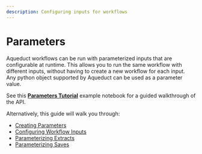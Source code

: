 ```yaml
---
description: Configuring inputs for workflows
---
```


# Parameters

Aqueduct workflows can be run with parameterized inputs that are configurable at runtime. This allows you to run the same workflow with different inputs, without having to create a new workflow for each input. 
Any python object supported by Aqueduct can be used as a parameter value.

See this [**Parameters Tutorial**](example-workflows/parameters-tutorial.md) example notebook for a guided walkthrough of the API.

Alternatively, this guide will walk you through:

* [Creating Parameters](parameters/creating-parameters.md)
* [Configuring Workflow Inputs](parameters/configuring-workflow-inputs.md)
* [Parameterizing Extracts](parameters/parameterizing-extracts.md)
* [Parameterizing Saves](parameters/parameterizing-saves.md)
